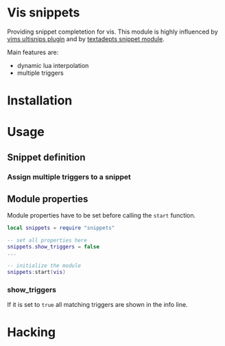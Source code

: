 # Vis snippets

Providing snippet completetion for vis. This
module is highly influenced by 
[vims ultisnips plugin](https://github.com/SirVer/ultisnips) and by
[textadepts snippet module](http://foicica.com/textadept/api.html#textadept.snippets).

Main features are:

* dynamic lua interpolation
* multiple triggers

# Installation

# Usage

## Snippet definition

### Assign multiple triggers to a snippet

## Module properties
Module properties have to be set before calling the `start` function.

```lua
local snippets = require "snippets"

-- set all properties here
snippets.show_triggers = false
...

-- initialize the module
snippets:start(vis)
```

### show_triggers

If it is set to `true` all matching triggers are shown in the info line.

# Hacking